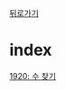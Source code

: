 [뒤로가기](https://github.com/Parkjoungwan/C-algorithm)

index
=======
[1920: 수 찾기](https://www.acmicpc.net/problem/1920)  
